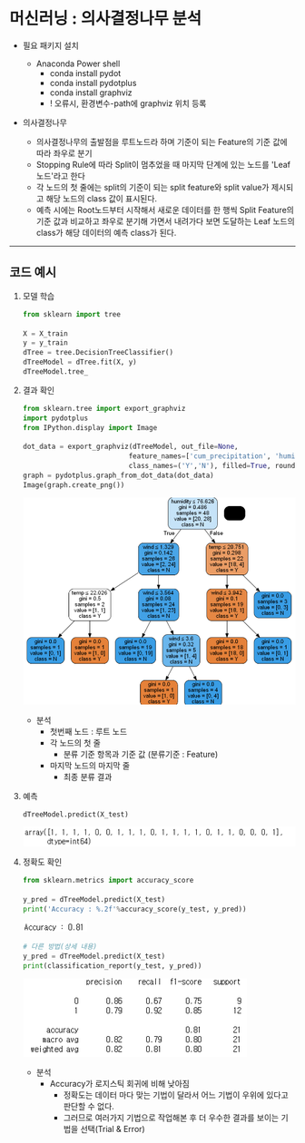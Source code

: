 # 머신러닝 : 의사결정나무 분석

- 필요 패키지 설치
  - Anaconda Power shell
    - conda install pydot
    - conda install pydotplus
    - conda install graphviz
    - ! 오류시, 환경변수-path에 graphviz 위치 등록



- 의사결정나무
  - 의사결정나무의 출발점을 루트노드라 하며 기준이 되는 Feature의 기준 값에 따라 좌우로 분기
  - Stopping Rule에 따라 Split이 멈추었을 때 마지막 단계에 있는 노드를 'Leaf노드'라고 한다
  - 각 노드의 첫 줄에는 split의 기준이 되는 split feature와 split value가 제시되고 해당 노드의 class 값이 표시된다.
  - 예측 시에는 Root노드부터 시작해서 새로운 데이터를 한 행씩 Split Feature의 기준 값과 비교하고 좌우로 분기해 가면서 내려가다 보면 도달하는 Leaf 노드의 class가 해당 데이터의 예측 class가 된다.



---

## 코드 예시

1. 모델 학습

   ```python
   from sklearn import tree
   
   X = X_train
   y = y_train
   dTree = tree.DecisionTreeClassifier()
   dTreeModel = dTree.fit(X, y)
   dTreeModel.tree_
   ```

2. 결과 확인

   ```python
   from sklearn.tree import export_graphviz
   import pydotplus
   from IPython.display import Image
   
   dot_data = export_graphviz(dTreeModel, out_file=None,
                             feature_names=['cum_precipitation', 'humidity', 'temp', 'wind'],
                             class_names=('Y','N'), filled=True, rounded=True, special_characters=True)
   graph = pydotplus.graph_from_dot_data(dot_data)
   Image(graph.create_png())
   ```

   ![image-20220515162413296]([DA]Decision_Tree_Analysis.assets/image-20220515162413296.png)

   - 분석
     - 첫번째 노드 : 루트 노드
     - 각 노드의 첫 줄
       - 분류 기준 항목과 기준 값 (분류기준 : Feature)
     - 마지막 노드의 마지막 줄
       - 최종 분류 결과



3. 예측

   ```python
   dTreeModel.predict(X_test)
   ```

   ![image-20220515162433582]([DA]Decision_Tree_Analysis.assets/image-20220515162433582.png)



4. 정확도 확인

   ```python
   from sklearn.metrics import accuracy_score
   
   y_pred = dTreeModel.predict(X_test)
   print('Accuracy : %.2f'%accuracy_score(y_test, y_pred))
   ```

   ![image-20220515162449079]([DA]Decision_Tree_Analysis.assets/image-20220515162449079.png)

   ```python
   # 다른 방법(상세 내용)
   y_pred = dTreeModel.predict(X_test)
   print(classification_report(y_test, y_pred))
   ```

   ![image-20220515162507003]([DA]Decision_Tree_Analysis.assets/image-20220515162507003.png)

   - 분석
     - Accuracy가 로지스틱 회귀에 비해 낮아짐
       - 정확도는 데이터 마다 맞는 기법이 달라서 어느 기법이 우위에 있다고 판단할 수 없다.
       - 그러므로 여러가지 기법으로 작업해본 후 더 우수한 결과를 보이는 기법을 선택(Trial & Error)